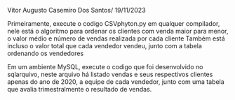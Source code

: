 Vítor Augusto Casemiro Dos Santos/   19/11/2023

Primeiramente, execute o codigo CSVphyton.py em qualquer compilador, nele está o algoritmo para ordenar os clientes com venda maior para menor, o valor médio e número de vendas realizada por cada cliente
Também está incluso o valor total que cada vendedor vendeu, junto com a tabela ordenando os vendedores

Em um ambiente MySQL, execute o codigo que foi desenvolvido no sqlarquivo, neste arquivo há listado vendas e seus respectivos clientes apenas do ano de 2020, a equipe de cada vendedor, junto com uma tabela que avalia trimestralmente o resultado de vendas.
